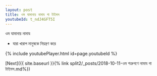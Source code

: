 ```yaml
---
layout: post
title: ওম যামানায় নামায গা টাইমস
youtubeId: t_ndJ4GFT5I
---
```

 
 
 ওম যামানায় নামায  
 
 -  যারা খারাপ মানুষকে নিয়ন্ত্রণ করে 
 
  
 
  
 
 
 
 
 
 


{% include youtubePlayer.html id=page.youtubeId %}
 
[Next]({{ site.baseurl }}{% link  split2/_posts/2018-10-11-ওম শত্রুগণে নামায গা টাইমস.md%})
 
